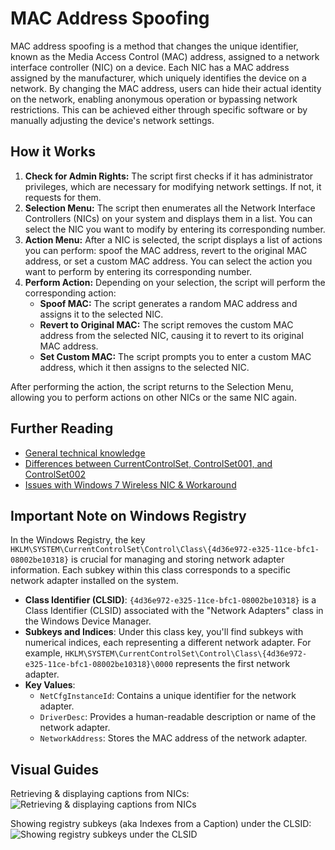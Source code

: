 # MAC Address Spoofing

MAC address spoofing is a method that changes the unique identifier, known as the Media Access Control (MAC) address, assigned to a network interface controller (NIC) on a device. Each NIC has a MAC address assigned by the manufacturer, which uniquely identifies the device on a network. By changing the MAC address, users can hide their actual identity on the network, enabling anonymous operation or bypassing network restrictions. This can be achieved either through specific software or by manually adjusting the device's network settings.

## How it Works

1. **Check for Admin Rights:** The script first checks if it has administrator privileges, which are necessary for modifying network settings. If not, it requests for them.
2. **Selection Menu:** The script then enumerates all the Network Interface Controllers (NICs) on your system and displays them in a list. You can select the NIC you want to modify by entering its corresponding number.
3. **Action Menu:** After a NIC is selected, the script displays a list of actions you can perform: spoof the MAC address, revert to the original MAC address, or set a custom MAC address. You can select the action you want to perform by entering its corresponding number.
4. **Perform Action:** Depending on your selection, the script will perform the corresponding action:
   - **Spoof MAC:** The script generates a random MAC address and assigns it to the selected NIC.
   - **Revert to Original MAC:** The script removes the custom MAC address from the selected NIC, causing it to revert to its original MAC address.
   - **Set Custom MAC:** The script prompts you to enter a custom MAC address, which it then assigns to the selected NIC.

After performing the action, the script returns to the Selection Menu, allowing you to perform actions on other NICs or the same NIC again.

## Further Reading
- [General technical knowledge](https://wikipedia.org/wiki/MAC_address)
- [Differences between CurrentControlSet, ControlSet001, and ControlSet002](https://stackoverflow.com/questions/291519/how-does-currentcontrolset-differ-from-controlset001-and-controlset002)
- [Issues with Windows 7 Wireless NIC & Workaround](https://blog.technitium.com/2011/05/tmac-issue-with-wireless-network.html)

## Important Note on Windows Registry
In the Windows Registry, the key `HKLM\SYSTEM\CurrentControlSet\Control\Class\{4d36e972-e325-11ce-bfc1-08002be10318}` is crucial for managing and storing network adapter information. Each subkey within this class corresponds to a specific network adapter installed on the system.

- **Class Identifier (CLSID)**: `{4d36e972-e325-11ce-bfc1-08002be10318}` is a Class Identifier (CLSID) associated with the "Network Adapters" class in the Windows Device Manager.
- **Subkeys and Indices**: Under this class key, you'll find subkeys with numerical indices, each representing a different network adapter. For example, `HKLM\SYSTEM\CurrentControlSet\Control\Class\{4d36e972-e325-11ce-bfc1-08002be10318}\0000` represents the first network adapter.
- **Key Values**: 
  - `NetCfgInstanceId`: Contains a unique identifier for the network adapter.
  - `DriverDesc`: Provides a human-readable description or name of the network adapter.
  - `NetworkAddress`: Stores the MAC address of the network adapter.

## Visual Guides
Retrieving & displaying captions from NICs:
![Retrieving & displaying captions from NICs](https://github.com/Scrut1ny/Windows-MAC-Address-Spoofer/assets/53458032/982813d4-da4d-4631-84c6-f9480c1dcff9)

Showing registry subkeys (aka Indexes from a Caption) under the CLSID:
![Showing registry subkeys under the CLSID](https://github.com/Scrut1ny/Windows-MAC-Address-Spoofer/assets/53458032/02dc8ed8-1bd9-43d4-8cd1-464da63a5b43)
